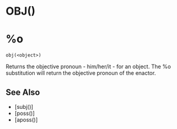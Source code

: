 # OBJ()
# %o
`obj(<object>)`

  Returns the objective pronoun - him/her/it - for an object. The %o substitution will return the objective pronoun of the enactor.


## See Also
- [subj()]
- [poss()]
- [aposs()]

